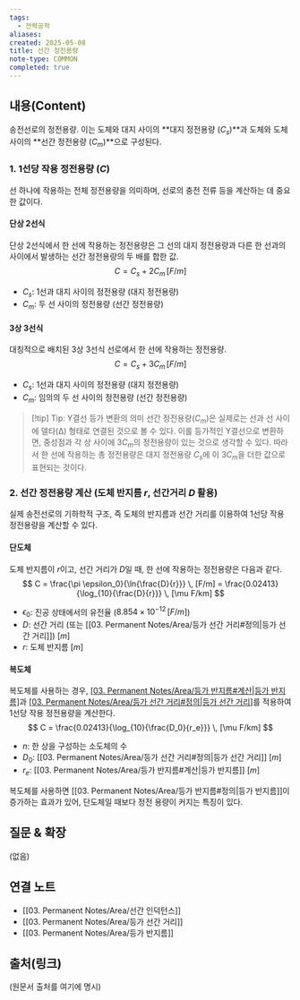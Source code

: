 ```yaml
---
tags:
  - 전력공학
aliases: 
created: 2025-05-08
title: 선간 정전용량
note-type: COMMON
completed: true
---
```


## 내용(Content)

송전선로의 정전용량. 이는 도체와 대지 사이의 **대지 정전용량 ($C_s$)**과 도체와 도체 사이의 **선간 정전용량 ($C_m$)**으로 구성된다.

### 1. 1선당 작용 정전용량 ($C$)

선 하나에 작용하는 전체 정전용량을 의미하며, 선로의 충전 전류 등을 계산하는 데 중요한 값이다.

#### 단상 2선식
단상 2선식에서 한 선에 작용하는 정전용량은 그 선의 대지 정전용량과 다른 한 선과의 사이에서 발생하는 선간 정전용량의 두 배를 합한 값.
$$
C = C_s + 2C_m \, [F/m]
$$
-   $C_s$: 1선과 대지 사이의 정전용량 (대지 정전용량)
-   $C_m$: 두 선 사이의 정전용량 (선간 정전용량)

#### 3상 3선식
대칭적으로 배치된 3상 3선식 선로에서 한 선에 작용하는 정전용량.
$$
C = C_s + 3C_m \, [F/m]
$$
-   $C_s$: 1선과 대지 사이의 정전용량 (대지 정전용량)
-   $C_m$: 임의의 두 선 사이의 정전용량 (선간 정전용량)

>[!tip] Tip: Y결선 등가 변환의 의미
>선간 정전용량($C_m$)은 실제로는 선과 선 사이에 델타(Δ) 형태로 연결된 것으로 볼 수 있다. 이를 등가적인 Y결선으로 변환하면, 중성점과 각 상 사이에 $3C_m$의 정전용량이 있는 것으로 생각할 수 있다. 따라서 한 선에 작용하는 총 정전용량은 대지 정전용량 $C_s$에 이 $3C_m$을 더한 값으로 표현되는 것이다.

### 2. 선간 정전용량 계산 (도체 반지름 $r$, 선간거리 $D$ 활용)

실제 송전선로의 기하학적 구조, 즉 도체의 반지름과 선간 거리를 이용하여 1선당 작용 정전용량을 계산할 수 있다.

#### 단도체
도체 반지름이 $r$이고, 선간 거리가 $D$일 때, 한 선에 작용하는 정전용량은 다음과 같다.
$$
C = \frac{\pi \epsilon_0}{\ln{\frac{D}{r}}} \, [F/m] = \frac{0.02413}{\log_{10}{\frac{D}{r}}} \, [\mu F/km]
$$
-   $\epsilon_0$: 진공 상태에서의 유전율 ($8.854 \times 10^{-12} \, [F/m]$)
-   $D$: 선간 거리 (또는 [[03. Permanent Notes/Area/등가 선간 거리#정의|등가 선간 거리]]) $[m]$
-   $r$: 도체 반지름 $[m]$

#### 복도체
복도체를 사용하는 경우, [[03. Permanent Notes/Area/등가 반지름#계산|등가 반지름]]($r_e$)과 [[03. Permanent Notes/Area/등가 선간 거리#정의|등가 선간 거리]]($D_0$)를 적용하여 1선당 작용 정전용량을 계산한다.
$$
C = \frac{0.02413}{\log_{10}{\frac{D_0}{r_e}}} \, [\mu F/km]
$$
-   $n$: 한 상을 구성하는 소도체의 수
-   $D_0$: [[03. Permanent Notes/Area/등가 선간 거리#정의|등가 선간 거리]] $[m]$
-   $r_e$: [[03. Permanent Notes/Area/등가 반지름#계산|등가 반지름]] $[m]$

복도체를 사용하면 [[03. Permanent Notes/Area/등가 반지름#정의|등가 반지름]]이 증가하는 효과가 있어, 단도체일 때보다 정전 용량이 커지는 특징이 있다.

## 질문 & 확장

(없음)

## 연결 노트
- [[03. Permanent Notes/Area/선간 인덕턴스]]
- [[03. Permanent Notes/Area/등가 선간 거리]]
- [[03. Permanent Notes/Area/등가 반지름]]

## 출처(링크)
(원문서 출처를 여기에 명시) 